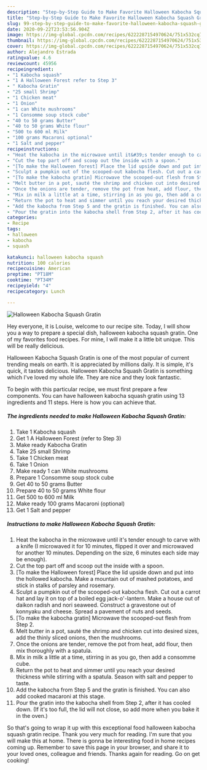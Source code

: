 ```yaml
---
description: "Step-by-Step Guide to Make Favorite Halloween Kabocha Squash Gratin"
title: "Step-by-Step Guide to Make Favorite Halloween Kabocha Squash Gratin"
slug: 99-step-by-step-guide-to-make-favorite-halloween-kabocha-squash-gratin
date: 2020-09-22T23:53:56.904Z
image: https://img-global.cpcdn.com/recipes/6222287154970624/751x532cq70/halloween-kabocha-squash-gratin-recipe-main-photo.jpg
thumbnail: https://img-global.cpcdn.com/recipes/6222287154970624/751x532cq70/halloween-kabocha-squash-gratin-recipe-main-photo.jpg
cover: https://img-global.cpcdn.com/recipes/6222287154970624/751x532cq70/halloween-kabocha-squash-gratin-recipe-main-photo.jpg
author: Alejandro Estrada
ratingvalue: 4.6
reviewcount: 45956
recipeingredient:
- "1 Kabocha squash"
- "1 A Halloween Forest refer to Step 3"
- " Kabocha Gratin"
- "25 small Shrimp"
- "1 Chicken meat"
- "1 Onion"
- "1 can White mushrooms"
- "1 Consomme soup stock cube"
- "40 to 50 grams Butter"
- "40 to 50 grams White flour"
- "500 to 600 ml Milk"
- "100 grams Macaroni optional"
- "1 Salt and pepper"
recipeinstructions:
- "Heat the kabocha in the microwave until it&#39;s tender enough to carve with a knife (I microwaved it for 10 minutes, flipped it over and microwaved for another 10 minutes. Depending on the size, 6 minutes each side may be enough)."
- "Cut the top part off and scoop out the inside with a spoon."
- "[To make the Halloween forest] Place the lid upside down and put into the hollowed kabocha. Make a mountain out of mashed potatoes, and stick in stalks of parsley and rosemary."
- "Sculpt a pumpkin out of the scooped-out kabocha flesh. Cut out a carrot hat and lay it on top of a boiled egg jack-o&#39;-lantern. Make a house out of daikon radish and nori seaweed. Construct a gravestone out of konnyaku and cheese. Spread a pavement of nuts and seeds."
- "[To make the kabocha gratin] Microwave the scooped-out flesh from Step 2."
- "Melt butter in a pot, sauté the shrimp and chicken cut into desired sizes, add the thinly sliced onions, then the mushrooms."
- "Once the onions are tender, remove the pot from heat, add flour, then mix thoroughly with a spatula."
- "Mix in milk a little at a time, stirring in as you go, then add a consomme cube."
- "Return the pot to heat and simmer until you reach your desired thickness while stirring with a spatula. Season with salt and pepper to taste."
- "Add the kabocha from Step 5 and the gratin is finished. You can also add cooked macaroni at this stage."
- "Pour the gratin into the kabocha shell from Step 2, after it has cooled down. (If it&#39;s too full, the lid will not close, so add more when you bake it in the oven.)"
categories:
- Recipe
tags:
- halloween
- kabocha
- squash

katakunci: halloween kabocha squash 
nutrition: 100 calories
recipecuisine: American
preptime: "PT18M"
cooktime: "PT34M"
recipeyield: "4"
recipecategory: Lunch

---
```



![Halloween Kabocha Squash Gratin](https://img-global.cpcdn.com/recipes/6222287154970624/751x532cq70/halloween-kabocha-squash-gratin-recipe-main-photo.jpg)

Hey everyone, it is Louise, welcome to our recipe site. Today, I will show you a way to prepare a special dish, halloween kabocha squash gratin. One of my favorites food recipes. For mine, I will make it a little bit unique. This will be really delicious.

Halloween Kabocha Squash Gratin is one of the most popular of current trending meals on earth. It is appreciated by millions daily. It is simple, it's quick, it tastes delicious. Halloween Kabocha Squash Gratin is something which I've loved my whole life. They are nice and they look fantastic.




To begin with this particular recipe, we must first prepare a few components. You can have halloween kabocha squash gratin using 13 ingredients and 11 steps. Here is how you can achieve that.

<!--inarticleads1-->

##### The ingredients needed to make Halloween Kabocha Squash Gratin:

1. Take 1 Kabocha squash
1. Get 1 A Halloween Forest (refer to Step 3)
1. Make ready  Kabocha Gratin
1. Take 25 small Shrimp
1. Take 1 Chicken meat
1. Take 1 Onion
1. Make ready 1 can White mushrooms
1. Prepare 1 Consomme soup stock cube
1. Get 40 to 50 grams Butter
1. Prepare 40 to 50 grams White flour
1. Get 500 to 600 ml Milk
1. Make ready 100 grams Macaroni (optional)
1. Get 1 Salt and pepper




<!--inarticleads2-->

##### Instructions to make Halloween Kabocha Squash Gratin:

1. Heat the kabocha in the microwave until it&#39;s tender enough to carve with a knife (I microwaved it for 10 minutes, flipped it over and microwaved for another 10 minutes. Depending on the size, 6 minutes each side may be enough).
1. Cut the top part off and scoop out the inside with a spoon.
1. [To make the Halloween forest] Place the lid upside down and put into the hollowed kabocha. Make a mountain out of mashed potatoes, and stick in stalks of parsley and rosemary.
1. Sculpt a pumpkin out of the scooped-out kabocha flesh. Cut out a carrot hat and lay it on top of a boiled egg jack-o&#39;-lantern. Make a house out of daikon radish and nori seaweed. Construct a gravestone out of konnyaku and cheese. Spread a pavement of nuts and seeds.
1. [To make the kabocha gratin] Microwave the scooped-out flesh from Step 2.
1. Melt butter in a pot, sauté the shrimp and chicken cut into desired sizes, add the thinly sliced onions, then the mushrooms.
1. Once the onions are tender, remove the pot from heat, add flour, then mix thoroughly with a spatula.
1. Mix in milk a little at a time, stirring in as you go, then add a consomme cube.
1. Return the pot to heat and simmer until you reach your desired thickness while stirring with a spatula. Season with salt and pepper to taste.
1. Add the kabocha from Step 5 and the gratin is finished. You can also add cooked macaroni at this stage.
1. Pour the gratin into the kabocha shell from Step 2, after it has cooled down. (If it&#39;s too full, the lid will not close, so add more when you bake it in the oven.)




So that's going to wrap it up with this exceptional food halloween kabocha squash gratin recipe. Thank you very much for reading. I'm sure that you will make this at home. There is gonna be interesting food in home recipes coming up. Remember to save this page in your browser, and share it to your loved ones, colleague and friends. Thanks again for reading. Go on get cooking!
